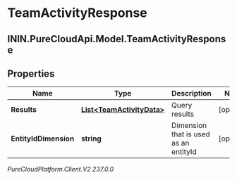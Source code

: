 # TeamActivityResponse

## ININ.PureCloudApi.Model.TeamActivityResponse

## Properties

|Name | Type | Description | Notes|
|------------ | ------------- | ------------- | -------------|
| **Results** | [**List&lt;TeamActivityData&gt;**](TeamActivityData) | Query results | [optional] |
| **EntityIdDimension** | **string** | Dimension that is used as an entityId | [optional] |



_PureCloudPlatform.Client.V2 237.0.0_

